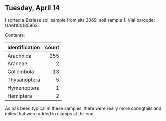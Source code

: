 
## Tuesday, April 14

I sorted a Berlese soil sample from site 3069, soil sample 1. Vial barcode: UAM100185963.

Contents:

identification|count
:---|---:
Arachnida|255
Araneae|2
Collembola|13
Thysanoptera|5
Hymenoptera|1
Hemiptera|2

As has been typical in these samples, there were really more springtails and mites that were added in clumps at the end.

